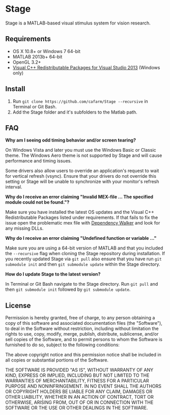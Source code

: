 # Stage

Stage is a MATLAB-based visual stimulus system for vision research.

## Requirements

- OS X 10.8+ or Windows 7 64-bit
- MATLAB 2013b+ 64-bit
- OpenGL 3.2+
- [Visual C++ Redistributable Packages for Visual Studio 2013](http://www.microsoft.com/en-us/download/details.aspx?id=40784) (Windows only)

## Install

1. Run `git clone https://github.com/cafarm/Stage --recursive` in Terminal or Git Bash.
2. Add the Stage folder and it's subfolders to the Matlab path.

## FAQ

**Why am I seeing odd timing behavior and/or screen tearing?**

On Windows Vista and later you must use the Windows Basic or Classic theme. The Windows Aero theme is not supported by Stage and will cause performance and timing issues.

Some drivers also allow users to override an application's request to wait for vertical refresh (vsync). Ensure that your drivers do not override this setting or Stage will be unable to synchronize with your monitor's refresh interval.

**Why do I receive an error claiming "Invalid MEX-file ... The specified module could not be found."?**

Make sure you have installed the latest OS updates and the Visual C++ Redistributable Packages listed under requirements. If that fails to fix the issue open the problematic mex file with [Dependency Walker](http://www.dependencywalker.com) and look for any missing DLLs.

**Why do I receive an error claiming "Undefined function or variable ..."**

Make sure you are using a 64-bit version of MATLAB and that you included the `--recursive` flag when cloning the Stage repository during installation. If you recently updated Stage via `git pull` also ensure that you have run `git submodule init` and then `git submodule update` within the Stage directory.

**How do I update Stage to the latest version?**

In Terminal or Git Bash navigate to the Stage directory. Run `git pull` and then `git submodule init` followed by `git submodule update`.

## License

Permission is hereby granted, free of charge, to any person obtaining a copy of this software and associated documentation files (the "Software"), to deal in the Software without restriction, including without limitation the rights to use, copy, modify, merge, publish, distribute, sublicense, and/or sell copies of the Software, and to permit
persons to whom the Software is furnished to do so, subject to the following conditions:

The above copyright notice and this permission notice shall be included in all copies or substantial portions of the Software.

THE SOFTWARE IS PROVIDED "AS IS", WITHOUT WARRANTY OF ANY KIND, EXPRESS OR IMPLIED, INCLUDING BUT NOT LIMITED TO THE WARRANTIES OF MERCHANTABILITY, FITNESS FOR A PARTICULAR PURPOSE AND NONINFRINGEMENT. IN NO EVENT SHALL THE AUTHORS OR COPYRIGHT HOLDERS BE LIABLE FOR ANY CLAIM, DAMAGES OR OTHER LIABILITY, WHETHER IN AN ACTION OF CONTRACT, TORT OR
OTHERWISE, ARISING FROM, OUT OF OR IN CONNECTION WITH THE SOFTWARE OR THE USE OR OTHER DEALINGS IN THE SOFTWARE.